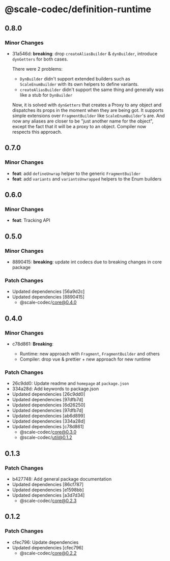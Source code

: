 # @scale-codec/definition-runtime

## 0.8.0

### Minor Changes

-   31a546d: **breaking**: drop `createAliasBuilder` & `dynBuilder`, introduce `dynGetters` for both cases.

    There were 2 problems:

    -   `DynBuilder` didn't support extended builders such as `ScaleEnumBuilder` with its own helpers to define variants.
    -   `createAliasBuilder` didn't support the same thing and generally was like a stub for `DynBuilder`

    Now, it is solved with `dynGetters` that creates a Proxy to any object and dispatches its props in the moment when they are being got. It supports simple extensions over `FragmentBuilder` like `ScaleEnumBuilder`'s are. And now any aliases are closer to be "just another name for the object", except the fact that it will be a proxy to an object. Compiler now respects this approach.

## 0.7.0

### Minor Changes

-   **feat**: add `defineUnwrap` helper to the generic `FragmentBuilder`
-   **feat**: add `variants` and `variantsUnwrapped` helpers to the Enum builders

## 0.6.0

### Minor Changes

-   **feat**: Tracking API

## 0.5.0

### Minor Changes

-   8890415: **breaking**: update int codecs due to breaking changes in core package

### Patch Changes

-   Updated dependencies [56a9d2c]
-   Updated dependencies [8890415]
    -   @scale-codec/core@0.4.0

## 0.4.0

### Minor Changes

-   c78d861: **Breaking**:

    -   Runtime: new approach with `Fragment`, `FragmentBuilder` and others
    -   Compiler: drop vue & prettier + new approach for new runtime

### Patch Changes

-   26c9dd0: Update readme and `homepage` at `package.json`
-   334a28d: Add keywords to package.json
-   Updated dependencies [26c9dd0]
-   Updated dependencies [97dfb7d]
-   Updated dependencies [6d26250]
-   Updated dependencies [97dfb7d]
-   Updated dependencies [ab6d899]
-   Updated dependencies [334a28d]
-   Updated dependencies [c78d861]
    -   @scale-codec/core@0.3.0
    -   @scale-codec/util@0.1.2

## 0.1.3

### Patch Changes

-   b427748: Add general package documentation
-   Updated dependencies [86cf787]
-   Updated dependencies [e1598bb]
-   Updated dependencies [a3d7d34]
    -   @scale-codec/core@0.2.3

## 0.1.2

### Patch Changes

-   cfec796: Update dependencies
-   Updated dependencies [cfec796]
    -   @scale-codec/core@0.2.2
